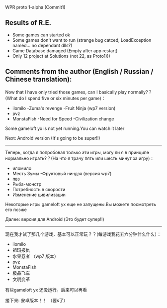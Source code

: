 WPR proto 1-alpha (Commit1)

## Results of R.E.

- Some games can started ok
- Some games don't want to run (strange bug catced, LoadException named... no dependant dlls?)
- Game Database damaged (Empty after app restart)
- Only 12 project at Solutions (not 22, as Proto1)))


## Comments from the author (English / Russian / Chinese translation):


Now that I have only tried those games, can I basically play normally?？(What do I spend five or six minutes per game)：

- ilomilo
-Zuma's revenge
-Fruit Ninja (wp7 version)
- pvz
- MonstaFish
-Need for Speed
-Civilization change

Some gameloft yx is not yet running.You can watch it later

Next: Android version (It's going to be super!!)

---

Теперь, когда я попробовал только эти игры, могу ли я в принципе нормально играть?？(На что я трачу пять или шесть минут за игру)：

- иломило
- Месть Зумы
-Фруктовый ниндзя (версия wp7)
- пвз
- Рыба-монстр
- Потребность в скорости
- Изменение цивилизации

Некоторые игры gameloft yx еще не запущены.Вы можете посмотреть его позже

Далее: версия для Android (Это будет супер!!)

---

现在我才试了那几个游戏，基本可以正常玩？？(每游戏我花五六分钟什么什么）：

- ilomilo
- 祖玛报仇
- 水果忍者 （wp7 版本）
- pvz
- MonstaFish
- 极品飞车
- 文明变革

有些gameloft yx 还没运行。后来可以再看

接下来: 安卓版本！！ （要s了）
